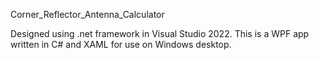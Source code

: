 Corner_Reflector_Antenna_Calculator

Designed using .net framework in Visual Studio 2022.  This is a WPF app written in C# and XAML for use on Windows desktop.  

